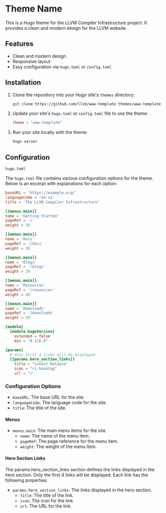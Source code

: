 # Theme Name

This is a Hugo theme for the LLVM Compiler Infrastructure project. It provides a clean and modern design for the LLVM website.

## Features

- Clean and modern design
- Responsive layout
- Easy configuration via `hugo.toml` or `config.toml`

## Installation

1. Clone the repository into your Hugo site's `themes` directory:
   ```sh
   git clone https://github.com/llvm/www-template themes/www-template
   ```
2. Update your site's `hugo.toml` or `config.toml` file to use the theme:
   ```toml
   theme = "www-template"
   ```
3. Run your site locally with the theme:
   ```sh
   hugo server
   ```

## Configuration

`hugo.toml`

The `hugo.toml` file contains various configuration options for the theme. Below is an excerpt with explanations for each option:

```toml
baseURL = 'https://example.org/'
languageCode = 'en-us'
title = 'The LLVM Compiler Infrastructure'

[[menus.main]]
name = 'Getting Started'
pageRef = '/'
weight = 10

[[menus.main]]
name = 'Docs'
pageRef = '/docs'
weight = 20

[[menus.main]]
name = 'Blogs'
pageRef = '/blogs'
weight = 30

[[menus.main]]
name = 'Resources'
pageRef = '/resources'
weight = 40

[[menus.main]]
name = 'Downloads'
pageRef = '/downloads'
weight = 50

[module]
  [module.hugoVersion]
    extended = false
    min = "0.116.0"

[params]
  # only first 4 links will be displayed
  [[params.hero_section_links]]
    title = "Latest Release"
    icon = "ri-hashtag"
    url = "/"
```

### Configuration Options

- `baseURL`: The base URL for the site.
- `languageCode`: The language code for the site.
- `title`: The title of the site.

#### Menus

- `menus.main`: The main menu items for the site.
  - `name`: The name of the menu item.
  - `pageRef`: The page reference for the menu item.
  - `weight`: The weight of the menu item.

#### Hero Section Links

The params.hero_section_links section defines the links displayed in the hero section. Only the first 4 links will be displayed. Each link has the following properties:

- `params.hero_section_links`: The links displayed in the hero section.
  - `title`: The title of the link.
  - `icon`: The icon for the link.
  - `url`: The URL for the link.
